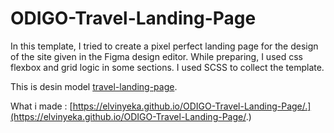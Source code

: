 # ODIGO-Travel-Landing-Page

In this template, I tried to create a pixel perfect landing page for the design of the site given in the Figma design editor. While preparing, I used css flexbox and grid logic in some sections. I used SCSS to collect the template.

This is desin model [travel-landing-page](https://www.figma.com/file/ClPSP7KCU1NbvxMXA914hlFk/travel-landing-page-jacobvoyles?node-id=0%3A2).

What i made : [https://elvinyeka.github.io/ODIGO-Travel-Landing-Page/.](https://elvinyeka.github.io/ODIGO-Travel-Landing-Page/.)
